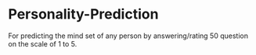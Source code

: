 # Personality-Prediction
For predicting the mind set of any person by answering/rating 50 question on the scale of 1 to 5.
